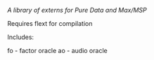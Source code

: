 *A library of externs for Pure Data and Max/MSP*

Requires flext for compilation

Includes:

fo - factor oracle
ao - audio oracle

